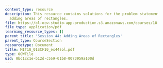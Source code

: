 ```yaml
---
content_type: resource
description: This resource contains solutions for the problem statements related to
  adding areas of rectangles.
file: https://ol-ocw-studio-app-production.s3.amazonaws.com/courses/18-01sc-single-variable-calculus-fall-2010/0bc1cc1eb12dc56901b80073959a100d_MIT18_01SCF10_ex44sol.pdf
file_type: application/pdf
learning_resource_types: []
parent_title: 'Session 44: Adding Areas of Rectangles'
parent_type: CourseSection
resourcetype: Document
title: MIT18_01SCF10_ex44sol.pdf
type: OCWFile
uid: 0bc1cc1e-b12d-c569-01b8-0073959a100d
---
```

